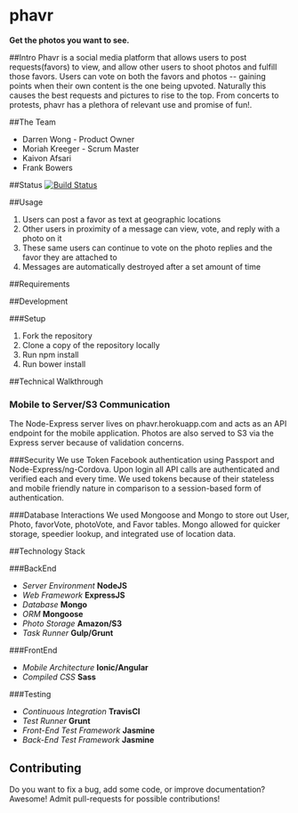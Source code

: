 # phavr
**Get the photos you want to see.**

##Intro
Phavr is a social media platform that allows users to post requests(favors) to view, and allow other users to shoot photos and fulfill those favors. Users can vote on both the favors and photos -- gaining points when their own content is the one being upvoted. Naturally this causes the best requests and pictures to rise to the top. From concerts to protests, phavr has a plethora of relevant use and promise of fun!.

##The Team
<ul>
<li>Darren Wong - Product Owner
<li>Moriah Kreeger - Scrum Master
<li>Kaivon Afsari
<li>Frank Bowers 
</ul>

##Status
[![Build Status](https://secure.travis-ci.org/JaggedCloud/JaggedCloud.png)](http://travis-ci.org/JaggedCloud/JaggedCloud)


##Usage

1. Users can post a favor as text at geographic locations
2. Other users in proximity of a message can view, vote, and reply with a photo on it
3. These same users can continue to vote on the photo replies and the favor they are attached to
4. Messages are automatically destroyed after a set amount of time

##Requirements

##Development

###Setup

1. Fork the repository
2. Clone a copy of the repository locally
3. Run npm install
4. Run bower install

##Technical Walkthrough

### Mobile to Server/S3 Communication
The Node-Express server lives on phavr.herokuapp.com and acts as an API endpoint for the mobile application. Photos are also served to S3 via the Express server because of validation concerns. 

###Security
We use Token Facebook authentication using Passport and Node-Express/ng-Cordova. Upon login all API calls are authenticated and verified each and every time. We used tokens because of their stateless and mobile friendly nature in comparison to a session-based form of authentication.  

###Database Interactions
We used Mongoose and Mongo to store out User, Photo, favorVote, photoVote, and Favor tables. Mongo allowed for quicker storage, speedier lookup, and integrated use of location data. 

##Technology Stack

###BackEnd
- *Server Environment* **NodeJS**
- *Web Framework* **ExpressJS**
- *Database* **Mongo**
- *ORM* **Mongoose**
- *Photo Storage* **Amazon/S3**
- *Task Runner* **Gulp/Grunt**

###FrontEnd
- *Mobile Architecture* **Ionic/Angular**
- *Compiled CSS* **Sass**

###Testing
- *Continuous Integration* **TravisCI**
- *Test Runner* **Grunt**
- *Front-End Test Framework* **Jasmine**
- *Back-End Test Framework* **Jasmine**

## Contributing
Do you want to fix a bug, add some code, or improve documentation? Awesome! Admit pull-requests for possible contributions!